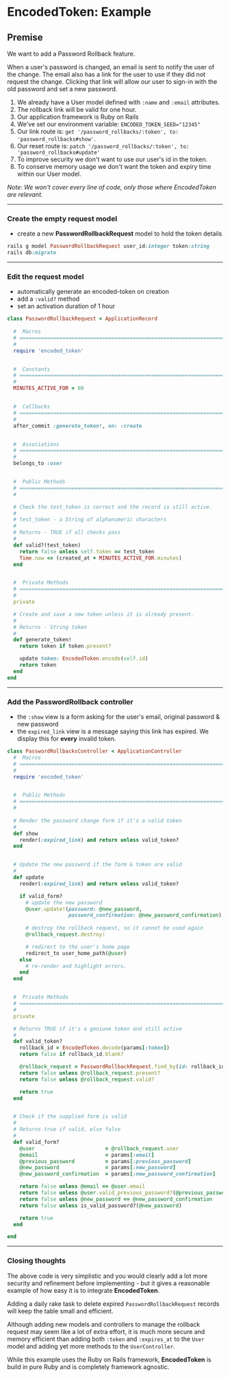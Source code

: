 # EncodedToken: Example

## Premise

We want to add a Password Rollback feature.

When a user's password is changed, an email is sent to notify the user of the change. 
The email also has a link for the user to use if they did not request the change.
Clicking that link will allow our user to sign-in with the old password and set
a new password.

1. We already have a User model defined with `:name` and `:email` attributes.
2. The rollback link will be valid for one hour.
3. Our application framework is Ruby on Rails
4. We've set our environment variable: `ENCODED_TOKEN_SEED="12345"`
5. Our link route is: `get '/password_rollbacks/:token', to: 'password_rollbacks#show'`.
6. Our reset route is: `patch '/password_rollbacks/:token', to: 'password_rollbacks#update'`
7. To improve security we don't want to use our user's id in the token.
8. To conserve memory usage we don't want the token and expiry time within our User model. 

_Note: We won't cover every line of code, only those where EncodedToken are relevant._


---

### Create the empty request model
- create a new **PasswordRollbackRequest** model to hold the token details

```ruby
rails g model PasswordRollbackRequest user_id:integer token:string
rails db:migrate
```


---

### Edit the request model
  - automatically generate an encoded-token on creation
  - add a `:valid?` method
  - set an activation duration of 1 hour

```ruby
class PasswordRollbackRequest < ApplicationRecord
  
  #  Macros
  # ============================================================================
  #
  require 'encoded_token'


  #  Constants
  # ============================================================================
  #
  MINUTES_ACTIVE_FOR = 60


  #  Callbacks
  # ============================================================================
  #
  after_commit :generate_token!, on: :create


  #  Associations
  # ============================================================================
  #
  belongs_to :user


  #  Public Methods
  # ============================================================================
  #

  # Check the test_token is correct and the record is still active.
  #
  # test_token - a String of alphanumeric characters
  #
  # Returns - TRUE if all checks pass
  #
  def valid?(test_token)
    return false unless self.token == test_token
    Time.now <= (created_at + MINUTES_ACTIVE_FOR.minutes)
  end


  #  Private Methods
  # ============================================================================
  #
  private

  # Create and save a new token unless it is already present.
  #
  # Returns - String token
  #
  def generate_token!
    return token if token.present?

    update token: EncodedToken.encode(self.id)
    return token
  end
end
```


---

### Add the PasswordRollback controller
- the `:show` view is a form asking for the user's email, original password 
  & new password
- the `expired_link` view is a message saying this link has expired. We display 
  this for **every** invalid token.

```ruby
class PasswordRollbacksController < ApplicationController
  #  Macros
  # ============================================================================
  #
  require 'encoded_token'


  #  Public Methods
  # ============================================================================
  #
  
  # Render the password change form if it's a valid token
  #
  def show
    render(:expired_link) and return unless valid_token?
  end


  # Update the new password if the form & token are valid
  #
  def update
    render(:expired_link) and return unless valid_token?

    if valid_form?
      # update the new password
      @user.update!(password: @new_password, 
                    password_confirmation: @new_password_confirmation)
      
      # destroy the rollback request, so it cannot be used again
      @rollback_request.destroy!

      # redirect to the user's home page
      redirect_to user_home_path(@user)
    else
      # re-render and highlight errors.
    end
  end


  #  Private Methods
  # ============================================================================
  #
  private

  # Returns TRUE if it's a geniune token and still active
  #
  def valid_token?
    rollback_id = EncodedToken.decode(params[:token])
    return false if rollback_id.blank?

    @rollback_request = PasswordRollbackRequest.find_by(id: rollback_id)
    return false unless @rollback_request.present?
    return false unless @rollback_request.valid?

    return true
  end


  # Check if the supplied form is valid
  #
  # Returns true if valid, else false
  #
  def valid_form?
    @user                       = @rollback_request.user
    @email                      = params[:email]
    @previous_password          = params[:previous_password]
    @new_password               = params[:new_password]
    @new_password_confirmation  = params[:new_password_confirmation]

    return false unless @email == @user.email
    return false unless @user.valid_previous_password?(@previous_password)
    return false unless @new_password == @new_password_confirmation
    return false unless is_valid_password?(@new_password)

    return true
  end

end
```


---

### Closing thoughts

The above code is very simplistic and you would clearly add a lot more 
security and refinement before implementing - but it gives a reasonable 
example of how easy it is to integrate **EncodedToken**.

Adding a daily rake task to delete expired `PasswordRollbackRequest` 
records will keep the table small and efficient.

Although adding new models and controllers to manage the rollback request
may seem like a lot of extra effort, it is much more secure and memory
efficient than adding both `:token` and `:expires_at` to the `User` 
model and adding yet more methods to the `UserController`.

While this example uses the Ruby on Rails framework, **EncodedToken**
is build in pure Ruby and is completely framework agnostic.








